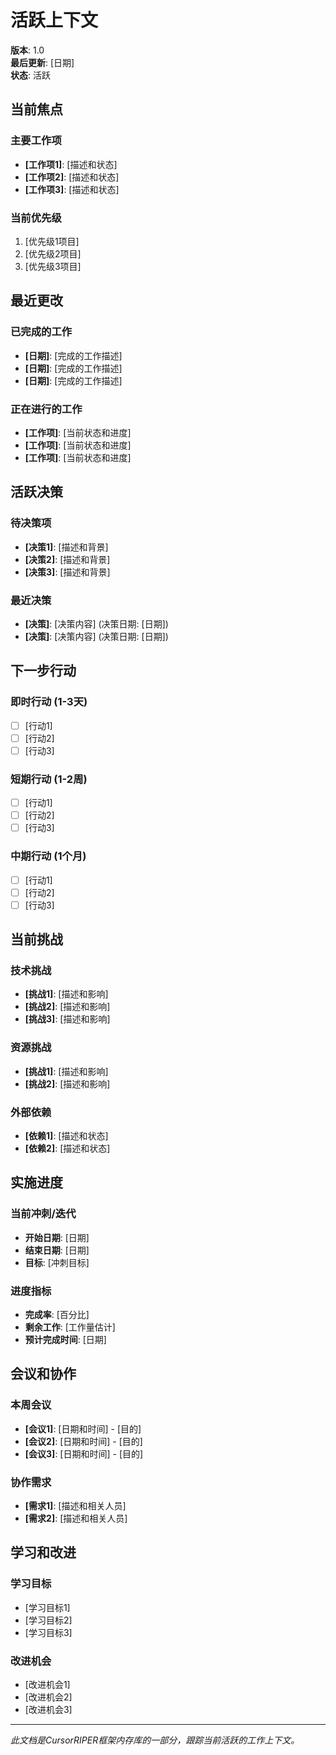 # 活跃上下文

**版本**: 1.0  
**最后更新**: [日期]  
**状态**: 活跃

## 当前焦点

### 主要工作项
- **[工作项1]**: [描述和状态]
- **[工作项2]**: [描述和状态]
- **[工作项3]**: [描述和状态]

### 当前优先级
1. [优先级1项目]
2. [优先级2项目]
3. [优先级3项目]

## 最近更改

### 已完成的工作
- **[日期]**: [完成的工作描述]
- **[日期]**: [完成的工作描述]
- **[日期]**: [完成的工作描述]

### 正在进行的工作
- **[工作项]**: [当前状态和进度]
- **[工作项]**: [当前状态和进度]
- **[工作项]**: [当前状态和进度]

## 活跃决策

### 待决策项
- **[决策1]**: [描述和背景]
- **[决策2]**: [描述和背景]
- **[决策3]**: [描述和背景]

### 最近决策
- **[决策]**: [决策内容] (决策日期: [日期])
- **[决策]**: [决策内容] (决策日期: [日期])

## 下一步行动

### 即时行动 (1-3天)
- [ ] [行动1]
- [ ] [行动2]
- [ ] [行动3]

### 短期行动 (1-2周)
- [ ] [行动1]
- [ ] [行动2]
- [ ] [行动3]

### 中期行动 (1个月)
- [ ] [行动1]
- [ ] [行动2]
- [ ] [行动3]

## 当前挑战

### 技术挑战
- **[挑战1]**: [描述和影响]
- **[挑战2]**: [描述和影响]
- **[挑战3]**: [描述和影响]

### 资源挑战
- **[挑战1]**: [描述和影响]
- **[挑战2]**: [描述和影响]

### 外部依赖
- **[依赖1]**: [描述和状态]
- **[依赖2]**: [描述和状态]

## 实施进度

### 当前冲刺/迭代
- **开始日期**: [日期]
- **结束日期**: [日期]
- **目标**: [冲刺目标]

### 进度指标
- **完成率**: [百分比]
- **剩余工作**: [工作量估计]
- **预计完成时间**: [日期]

## 会议和协作

### 本周会议
- **[会议1]**: [日期和时间] - [目的]
- **[会议2]**: [日期和时间] - [目的]
- **[会议3]**: [日期和时间] - [目的]

### 协作需求
- **[需求1]**: [描述和相关人员]
- **[需求2]**: [描述和相关人员]

## 学习和改进

### 学习目标
- [学习目标1]
- [学习目标2]
- [学习目标3]

### 改进机会
- [改进机会1]
- [改进机会2]
- [改进机会3]

---

*此文档是CursorRIPER框架内存库的一部分，跟踪当前活跃的工作上下文。* 